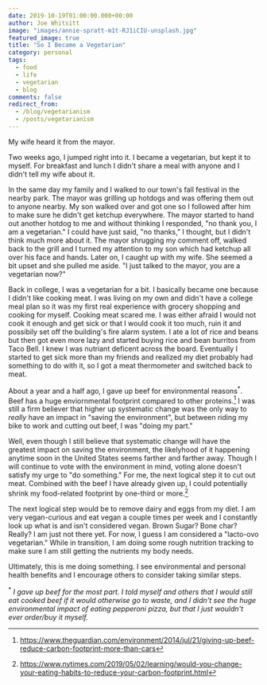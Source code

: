 ```yaml
---
date: 2019-10-19T01:00:00.000+00:00
author: Joe Whitsitt
image: "images/annie-spratt-m1t-RJ1iCIU-unsplash.jpg"
featured_image: true
title: "So I Became a Vegetarian"
category: personal
tags:
  - food
  - life
  - vegetarian
  - blog
comments: false
redirect_from:
  - /blog/vegetarianism
  - /posts/vegetarianism
---
```

My wife heard it from the mayor.

Two weeks ago, I jumped right into it. I became a vegetarian, but kept it to myself. For breakfast and lunch I didn't share a meal with anyone and I didn't tell my wife about it. 

In the same day my family and I walked to our town's fall festival in the nearby park. The mayor was grilling up hotdogs and was offering them out to anyone nearby. My son walked over and got one so I followed after him to make sure he didn't get ketchup everywhere. The mayor started to hand out another hotdog to me and without thinking I responded, "no thank you, I am a vegetarian." I could have just said, "no thanks," I thought, but I didn't think much more about it. The mayor shrugging my comment off, walked back to the grill and I turned my attention to my son which had ketchup all over his face and hands. Later on, I caught up with my wife. She seemed a bit upset and she pulled me aside. "I just talked to the mayor, you are a vegetarian now?"

Back in college, I was a vegetarian for a bit. I basically became one because I didn't like cooking meat. I was living on my own and didn't have a college meal plan so it was my first real experience with grocery shopping and cooking for myself. Cooking meat scared me. I was either afraid I would not cook it enough and get sick or that I would cook it too much, ruin it and possibily set off the building's fire alarm system. I ate a lot of rice and beans but then got even more lazy and started buying rice and bean burritos from Taco Bell. I knew I was nutriant deficent across the board. Eventually I started to get sick more than my friends and realized my diet probably had something to do with it, so I got a meat thermometer and switched back to meat.

About a year and a half ago, I gave up beef for environmental reasons<sup>*</sup>. Beef has a huge enviornmental footprint compared to other proteins.[^1] I was still a firm believer that higher up systematic change was the only way to _really_ have an impact in "saving the environment", but between riding my bike to work and cutting out beef, I was "doing my part."

Well, even though I still believe that systematic change will have the greatest impact on saving the environment, the likelyhood of it happening anytime soon in the United States seems farther and farther away. Though I will continue to vote with the environment in mind, voting alone doesn't satisfy my urge to "do something." For me, the next logical step it to cut out meat. Combined with the beef I have already given up, I could potentially shrink my food-related footprint by one-third or more.[^2]

The next logical step would be to remove dairy and eggs from my diet. I am very vegan-curious and eat vegan a couple times per week and I constantly look up what is and isn't considered vegan. Brown Sugar? Bone char? Really? I am just not there yet. For now, I guess I am considered a "lacto-ovo vegetarian." While in transition, I am doing some rough nutrition tracking to make sure I am still getting the nutrients my body needs.

Ultimately, this is me doing something. I see environmental and personal health benefits and I encourage others to consider taking similar steps.

<sup>*</sup> _I gave up beef for the most part. I told myself and others that I would still eat cooked beef if it would otherwise go to waste, and I didn't see the huge environmental impact of eating pepperoni pizza, but that I just wouldn't ever order/buy it myself._

[^1]: https://www.theguardian.com/environment/2014/jul/21/giving-up-beef-reduce-carbon-footprint-more-than-cars
[^2]: https://www.nytimes.com/2019/05/02/learning/would-you-change-your-eating-habits-to-reduce-your-carbon-footprint.html
